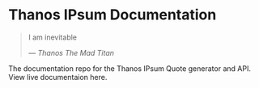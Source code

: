 
# Thanos IPsum Documentation


> I am inevitable 
> 
> — <cite>Thanos The Mad Titan</cite>

The documentation repo for the Thanos IPsum Quote generator and API. View live documentaion here.





